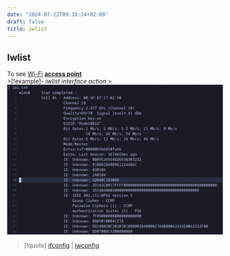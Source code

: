 ```yaml
---
date: "2024-07-22T09:10:24+02:00"
draft: false
title: iwlist
---
```


## Iwlist

To see [Wi-Fi](/Network/WI-FI/Wi-Fi) **[access
point](/Network/Ref_OSI/access_point)**  
\>\[!example\]- *iwlist interface action*
\>![IwlistCOnfig_visual.png](/static/IwlistCOnfig_visual.png)

> \[!quote\] [ifconfig](/Penetration/ifconfig) \|
> [iwconfig](/Penetration/iwconfig)
